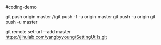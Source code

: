 #coding-demo

git push origin master
//git push -f -u origin master
git push -u origin
git push -u master

git remote set-url --add master https://jihulab.com/yangbyyoung/SettingUtils.git 